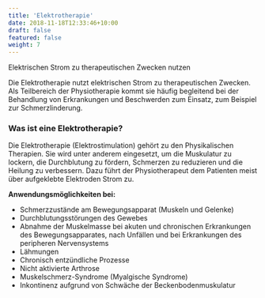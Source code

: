 ```yaml
---
title: 'Elektrotherapie'
date: 2018-11-18T12:33:46+10:00
draft: false
featured: false
weight: 7
---
```


Elektrischen Strom zu therapeutischen Zwecken nutzen

Die Elektrotherapie nutzt elektrischen Strom zu therapeutischen Zwecken. Als Teilbereich der Physiotherapie kommt sie häufig begleitend bei der Behandlung von Erkrankungen und Beschwerden zum Einsatz, zum Beispiel zur Schmerzlinderung.

### Was ist eine Elektrotherapie?

Die Elektrotherapie (Elektrostimulation) gehört zu den Physikalischen Therapien. Sie wird unter anderem eingesetzt, um die Muskulatur zu lockern, die Durchblutung zu fördern, Schmerzen zu reduzieren und die Heilung zu verbessern. Dazu führt der Physiotherapeut dem Patienten meist über aufgeklebte Elektroden Strom zu.

**Anwendungsmöglichkeiten bei:**

- Schmerzzustände am Bewegungsapparat (Muskeln und Gelenke)
- Durchblutungsstörungen des Gewebes
- Abnahme der Muskelmasse bei akuten und chronischen Erkrankungen des Bewegungsapparates, nach Unfällen und bei Erkrankungen des peripheren Nervensystems
- Lähmungen
- Chronisch entzündliche Prozesse
- Nicht aktivierte Arthrose
- Muskelschmerz-Syndrome (Myalgische Syndrome)
- Inkontinenz aufgrund von Schwäche der Beckenbodenmuskulatur

